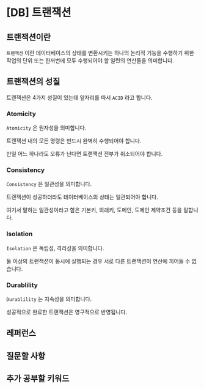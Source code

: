 # [DB] 트랜잭션

## 트랜잭션이란

`트랜잭션` 이란 데이터베이스의 상태를 변환시키는 하나의 논리적 기능을 수행하기 위한 작업의 단위 또는 한꺼번에 모두 수행되어야 할 일련의 연산들을 의미합니다.



## 트랜잭션의 성질

트랜잭션은 4가지 성질이 있는데 앞자리를 따서 `ACID` 라고 합니다.

### Atomicity

`Atomicity` 은 원자성을 의미합니다.

트랜잭션 내의 모든 명령은 반드시 완벽히 수행되어야 합니다.

만일 어느 하나라도 오류가 난다면 트랜잭션 전부가 취소되어야 합니다.



### Consistency

`Consistency` 은 일관성을 의미합니다.

트랜잭션이 성공하더라도 테이터베이스의 상태는 일관되어야 합니다.

여기서 말하는 일관성이라고 함은 기본키, 외래키, 도메인, 도메인 제약조건 등을 말합니다.



### Isolation

`Isolation` 은 독립성, 격리성을 의미합니다.

둘 이상의 트랜잭션이 동시에 실행되는 경우 서로 다른 트랜잭션이 연산에 끼어들 수 없습니다.



### Durablility

`Durablility` 는 지속성을 의미합니다.

성공적으로 완료한 트랜잭션은 영구적으로 반영됩니다.



## 레퍼런스

## 질문할 사항
## 추가 공부할 키워드

